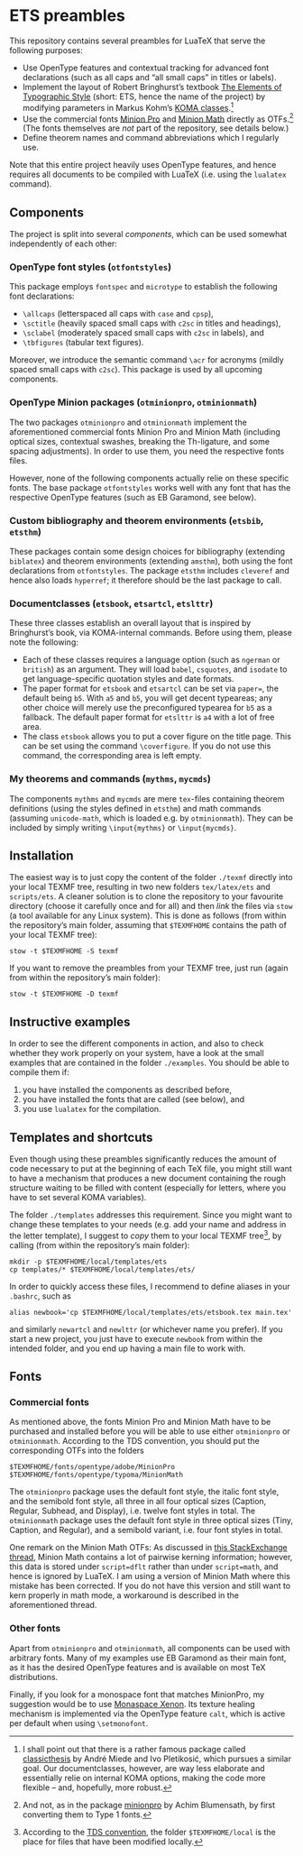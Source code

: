 # ETS preambles

This repository contains several preambles for LuaTeX that serve the following
purposes:

 * Use OpenType features and contextual tracking for advanced font declarations
   (such as all caps and “all small caps” in titles or labels).
 * Implement the layout of Robert Bringhurst’s textbook [The Elements of Typographic
   Style](https://en.wikipedia.org/wiki/The_Elements_of_Typographic_Style)
   (short: ETS, hence the name of the project) by modifying parameters in Markus
   Kohm’s [KOMA classes](https://komascript.de/).[^1]
 * Use the commercial fonts [Minion Pro](https://fonts.adobe.com/fonts/minion)
   and [Minion Math](http://www.typoma.com/en/fonts.html) directly as OTFs.[^2]
   (The fonts themselves are _not_ part of the repository, see details below.)
 * Define theorem names and command abbreviations which I regularly use.

Note that this entire project heavily uses OpenType features, and hence requires
all documents to be compiled with LuaTeX (i.e. using the `lualatex` command).

[^1]: I shall point out that there is a rather famous package called
    [classicthesis](https://ctan.org/pkg/classicthesis) by André Miede and Ivo
    Pletikosić, which pursues a similar goal.  Our documentclasses, however, are
    way less elaborate and essentially relie on internal KOMA options, making
    the code more flexible – and, hopefully, more robust.
[^2]: And not, as in the package [minionpro](https://ctan.org/pkg/minionpro) by
    Achim Blumensath, by first converting them to Type 1 fonts.

## Components

The project is split into several _components_, which can be used somewhat
independently of each other:

### OpenType font styles (`otfontstyles`)

This package employs `fontspec` and `microtype` to establish the following font
declarations:

 * `\allcaps` (letterspaced all caps with `case` and `cpsp`),
 * `\sctitle` (heavily spaced small caps with `c2sc` in titles and headings),
 * `\sclabel` (moderately spaced small caps with `c2sc` in labels), and
 * `\tbfigures` (tabular text figures).
 
Moreover, we introduce the semantic command `\acr` for acronyms (mildly spaced
small caps with `c2sc`).  This package is used by all upcoming components.

### OpenType Minion packages (`otminionpro`, `otminionmath`)

The two packages `otminionpro` and `otminionmath` implement the aforementioned
commercial fonts Minion Pro and Minion Math (including optical sizes, contextual
swashes, breaking the Th-ligature, and some spacing adjustments).  In order to
use them, you need the respective fonts files.

However, none of the following components actually relie on these specific
fonts.  The base package `otfontstyles` works well with any font that has the
respective OpenType features (such as EB Garamond, see below).

### Custom bibliography and theorem environments (`etsbib`, `etsthm`)

These packages contain some design choices for bibliography (extending
`biblatex`) and theorem environments (extending `amsthm`), both using the font
declarations from `otfontstyles`.  The package `etsthm` includes `cleveref` and
hence also loads `hyperref`; it therefore should be the last package to call.

### Documentclasses (`etsbook`, `etsartcl`, `etslttr`)

These three classes establish an overall layout that is inspired by Bringhurst’s
book, via KOMA-internal commands. Before using them, please note the following:

 * Each of these classes requires a language option (such as `ngerman` or
   `british`) as an argument.  They will load `babel`, `csquotes`, and `isodate`
   to get language-specific quotation styles and date formats.
 * The paper format for `etsbook` and `etsartcl` can be set via `paper=`, the
   default being `b5`.  With `a5` and `b5`, you will get decent typeareas; any
   other choice will merely use the preconfigured typearea for `b5` as a
   fallback.  The default paper format for `etslttr` is `a4` with a lot of free
   area.
 * The class `etsbook` allows you to put a cover figure on the title page.  This
   can be set using the command `\coverfigure`.  If you do not use this command,
   the corresponding area is left empty.

### My theorems and commands (`mythms`, `mycmds`)

The components `mythms` and `mycmds` are mere `tex`-files containing theorem
definitions (using the styles defined in `etsthm`) and math commands (assuming
`unicode-math`, which is loaded e.g. by `otminionmath`).  They can be included
by simply writing `\input{mythms}` or `\input{mycmds}`.
 
## Installation

The easiest way is to just copy the content of the folder `./texmf` directly
into your local TEXMF tree, resulting in two new folders `tex/latex/ets` and
`scripts/ets`.  A cleaner solution is to clone the repository to your favourite
directory (choose it carefully once and for all) and then _link_ the files via
`stow` (a tool available for any Linux system).  This is done as follows (from
within the repository’s main folder, assuming that `$TEXMFHOME` contains the
path of your local TEXMF tree):

    stow -t $TEXMFHOME -S texmf
    
If you want to remove the preambles from your TEXMF tree, just run (again from
within the repository’s main folder):

    stow -t $TEXMFHOME -D texmf

## Instructive examples

In order to see the different components in action, and also to check whether
they work properly on your system, have a look at the small examples that are
contained in the folder `./examples`.  You should be able to compile them if:

  1. you have installed the components as described before,
  2. you have installed the fonts that are called (see below), and
  3. you use `lualatex` for the compilation.

## Templates and shortcuts

Even though using these preambles significantly reduces the amount of code
necessary to put at the beginning of each TeX file, you might still want to have
a mechanism that produces a new document containing the rough structure waiting to
be filled with content (especially for letters, where you have to set several
KOMA variables).

The folder `./templates` addresses this requirement.  Since you might want to
change these templates to your needs (e.g. add your name and address in the
letter template), I suggest to _copy_ them to your local TEXMF tree[^3], by
calling (from within the repository’s main folder):

    mkdir -p $TEXMFHOME/local/templates/ets
    cp templates/* $TEXMFHOME/local/templates/ets/

[^3]: According to the [TDS convention](https://tug.org/tds/), the folder
    `$TEXMFHOME/local` is the place for files that have been modified locally.

In order to quickly access these files, I recommend to define aliases in your
`.bashrc`, such as

    alias newbook='cp $TEXMFHOME/local/templates/ets/etsbook.tex main.tex'

and similarly `newartcl` and `newlttr` (or whichever name you prefer).  If you
start a new project, you just have to execute `newbook` from within the intended
folder, and you end up having a main file to work with.

## Fonts

### Commercial fonts

As mentioned above, the fonts Minion Pro and Minion Math have to be purchased
and installed before you will be able to use either `otminionpro` or
`otminionmath`.  According to the TDS convention, you should put the
corresponding OTFs into the folders

    $TEXMFHOME/fonts/opentype/adobe/MinionPro
    $TEXMFHOME/fonts/opentype/typoma/MinionMath

The `otminionpro` package uses the default font style, the italic font style,
and the semibold font style, all three in all four optical sizes (Caption,
Regular, Subhead, and Display), i.e. twelve font styles in total.  The
`otminionmath` package uses the default font style in three optical sizes
(Tiny, Caption, and Regular), and a semibold variant, i.e. four font styles in
total.

One remark on the Minion Math OTFs: As discussed in [this StackExchange
thread](https://tex.stackexchange.com/a/736527/70834), Minion Math contains a
lot of pairwise kerning information; however, this data is stored under
`script=dflt` rather than under `script=math`, and hence is ignored by LuaTeX.
I am using a version of Minion Math where this mistake has been corrected.  If
you do not have this version and still want to kern properly in math mode, a
workaround is described in the aforementioned thread.

### Other fonts

Apart from `otminionpro` and `otminionmath`, all components can be used with
arbitrary fonts.  Many of my examples use EB Garamond as their main font, as it has
the desired OpenType features and is available on most TeX distributions.

Finally, if you look for a monospace font that matches MinionPro, my suggestion
would be to use [Monaspace Xenon](https://monaspace.githubnext.com/).  Its
texture healing mechanism is implemented via the OpenType feature `calt`, which
is active per default when using `\setmonofont`.
